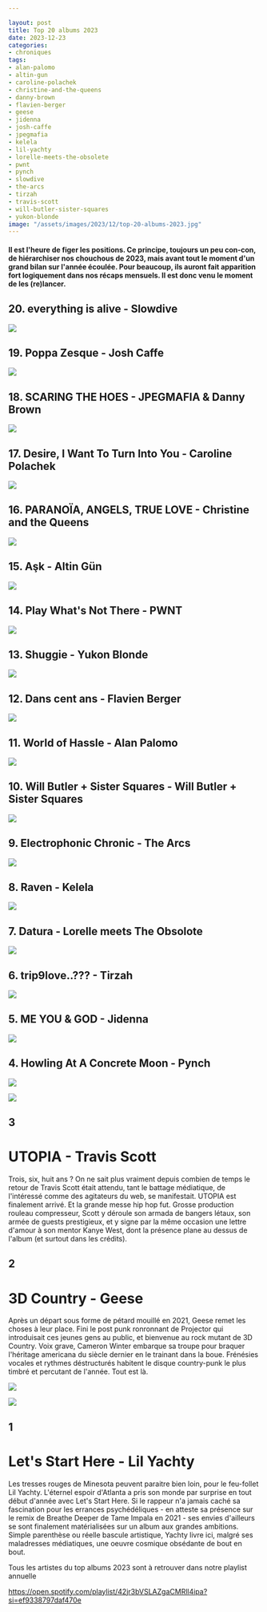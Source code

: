 ```yaml
---

layout: post
title: Top 20 albums 2023
date: 2023-12-23
categories:
- chroniques
tags:
- alan-palomo
- altin-gun
- caroline-polachek
- christine-and-the-queens
- danny-brown
- flavien-berger
- geese
- jidenna
- josh-caffe
- jpegmafia
- kelela
- lil-yachty
- lorelle-meets-the-obsolete
- pwnt
- pynch
- slowdive
- the-arcs
- tirzah
- travis-scott
- will-butler-sister-squares
- yukon-blonde
image: "/assets/images/2023/12/top-20-albums-2023.jpg"
---
```


#### Il est l'heure de figer les positions. Ce principe, toujours un peu con-con, de hiérarchiser nos chouchous de 2023, mais avant tout le moment d'un grand bilan sur l'année écoulée. Pour beaucoup, ils auront fait apparition fort logiquement dans nos récaps mensuels. Il est donc venu le moment de les (re)lancer.

<!--more-->

## 20\. everything is alive - Slowdive

![](images/slowdive_-_everything_is_alive.jpg)

## 19\. Poppa Zesque - Josh Caffe

![](images/0033373521_0.jpeg)

## 18\. SCARING THE HOES - JPEGMAFIA & Danny Brown

![](images/jpegmafia-danny-brown-2023.webp)

## 17\. Desire, I Want To Turn Into You - Caroline Polachek

![](images/a4080748776_10.jpg)

## 16\. PARANOÏA, ANGELS, TRUE LOVE - Christine and the Queens

![](images/71ski3pzgl._sl1500_.jpg)

## 15\. Aşk - Altin Gün

![](images/a3494435734_10.jpg)

## 14\. Play What's Not There - PWNT

![](images/a1536575693_10.jpg)

## 13\. Shuggie - Yukon Blonde

![](images/yukonblonde_shuggie-3000x3000-rgb_1200x.webp)

## 12\. Dans cent ans - Flavien Berger

![](images/flavien_berger_dans_cent_ans.jpg)

## 11\. World of Hassle - Alan Palomo

![](images/alan-palomo.webp)

## 10\. Will Butler + Sister Squares - Will Butler + Sister Squares

![](images/e11cdf006f964850a33e394ae9741227da2d07e2_5e0a9b41b72e389fdfb2ef57f20c32cd51fc77e0_medium_jpg.jpeg)

## 9\. Electrophonic Chronic - The Arcs

![](images/the-arcs-electrophonic-chronic.jpg)

## 8\. Raven - Kelela

![](images/warp320_packshot_3000.webp)

## 7\. Datura - Lorelle meets The Obsolote

![](images/ggg.webp)

## 6\. trip9love..??? - Tirzah

![](images/411juwpafel._uf10001000_ql80_.jpg)

## 5\. ME YOU & GOD - Jidenna

![](images/svd9lzwnh5tzqoz3295sbuu9lpyh.jpeg)

## 4\. Howling At A Concrete Moon - Pynch

![](images/pynch_-_howling_at_a_concrete_moon.jpg)

![](images/51nmgsxpqel._uf10001000_ql80_.jpg)

## 3

# UTOPIA - Travis Scott

Trois, six, huit ans ? On ne sait plus vraiment depuis combien de temps le retour de Travis Scott était attendu, tant le battage médiatique, de l'intéressé comme des agitateurs du web, se manifestait. UTOPIA est finalement arrivé. Et la grande messe hip hop fut. Grosse production rouleau compresseur, Scott y déroule son armada de bangers létaux, son armée de guests prestigieux, et y signe par la même occasion une lettre d'amour à son mentor Kanye West, dont la présence plane au dessus de l'album (et surtout dans les crédits).

## 2

# 3D Country - Geese

Après un départ sous forme de pétard mouillé en 2021, Geese remet les choses à leur place. Fini le post punk ronronnant de Projector qui introduisait ces jeunes gens au public, et bienvenue au rock mutant de 3D Country. Voix grave, Cameron Winter embarque sa troupe pour braquer l'héritage americana du siècle dernier en le trainant dans la boue. Frénésies vocales et rythmes déstructurés habitent le disque country-punk le plus timbré et percutant de l'année. Tout est là.

![](images/geese-203d20country-1.webp)

![](images/lil-yachty-lets-start-here-1674827438.jpg)

## **1**

# Let's Start Here - Lil Yachty

Les tresses rouges de Minesota peuvent paraitre bien loin, pour le feu-follet Lil Yachty. L'éternel espoir d'Atlanta a pris son monde par surprise en tout début d'année avec Let's Start Here. Si le rappeur n'a jamais caché sa fascination pour les errances psychédéliques - en atteste sa présence sur le remix de Breathe Deeper de Tame Impala en 2021 - ses envies d'ailleurs se sont finalement matérialisées sur un album aux grandes ambitions. Simple parenthèse ou réelle bascule artistique, Yachty livre ici, malgré ses maladresses médiatiques, une oeuvre cosmique obsédante de bout en bout.

Tous les artistes du top albums 2023 sont à retrouver dans notre playlist annuelle

https://open.spotify.com/playlist/42jr3bVSLAZgaCMRll4ipa?si=ef9338797daf470e
